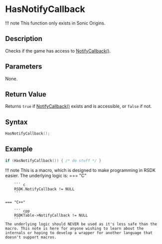 # HasNotifyCallback

!!! note
    This function only exists in Sonic Origins.

## Description
Checks if the game has access to [NotifyCallback()](NotifyCallback.md).

## Parameters
None.

## Return Value
Returns `true` if [NotifyCallback()](NotifyCallback.md) exists and is accessible, or `false` if not.

## Syntax
``` cpp
HasNotifyCallback();
```

## Example
``` cpp
if (HasNotifyCallback()) { /* do stuff */ }
```

!!! note
    This is a macro, which is designed to make programming in RSDK easier. The underlying logic is:
    === "C"

        ``` c
        RSDK.NotifyCallback != NULL
        ```

    === "C++"

        ``` cpp
        RSDKTable->NotifyCallback != NULL
        ```
    The underlying logic should NEVER be used as it's less safe than the macro. This note is here for anyone wishing to learn about the internals or hoping to develop a wrapper for another language that doesn't support macros.
